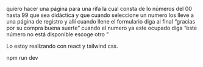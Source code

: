quiero hacer  una página para una rifa la cual consta de lo 
números del 00 hasta 99 que sea didáctica y que cuando seleccione un 
numero los lleve a una página de registro y allí cuando llene el 
formulario diga al final “gracias por su compra buena suerte” cuando el 
numero ya este ocupado diga “este número no está disponible escoge otro ”

Lo estoy realizando con react y tailwind css.

npm run dev

